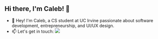 ## Hi there, I'm Caleb! 👋

- 🌲 Hey! I'm Caleb, a CS student at UC Irvine passionate about software development, entrepreneurship, and UI/UX design.
- 📫 Let's get in touch: <img src="{[BadgeURLHere](https://img.shields.io/badge/LinkedIn-0077B5?style=for-the-badge&logo=linkedin&logoColor=white)}" />

